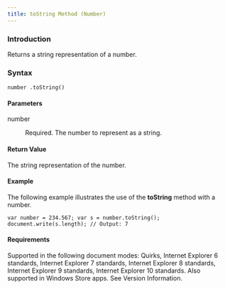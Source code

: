 ```yaml
---
title: toString Method (Number)
---
```


### Introduction 

 Returns a string representation of a number.

### Syntax 

```
number .toString()
```

#### Parameters 

<div id="sectionSection0" class="section" name="collapseableSection" style="" expanded="true">
  <dl class="authored">
    <dt>
      <span class="parameter" sdata="paramReference" xmlns:util="util">number</span>
    </dt>
    <dd>
      <p xmlns:util="util">
        Required. The number to represent as a string.
      </p>
    </dd>
  </dl>
</div>

#### Return Value 

<div id="returnValueSection" class="section" name="collapseableSection" style="">
  <p xmlns:util="util">
    The string representation of the number.
  </p>
</div>

#### Example 

<p xmlns:util="util">
  The following example illustrates the use of the <b>toString</b> method with a number.
</p>

```
var number = 234.567; var s = number.toString(); document.write(s.length); // Output: 7
```

#### Requirements 

<div id="requirementsTitleSection" class="section" name="collapseableSection" style="">
  <p xmlns:util="util"></p>
  <p>
    Supported in the following document modes: Quirks, Internet Explorer 6 standards, Internet Explorer 7 standards, Internet Explorer 8 standards, Internet Explorer 9 standards, Internet Explorer 10
    standards. Also supported in Windows Store apps. See Version Information.
  </p>
</div>

